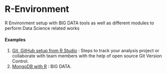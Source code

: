 # R-Environment
R Environment setup with BIG DATA tools as well as different modules to perform Data Science related works

#### Examples
1. [Git, GitHub setup from R Studio](Ex1_GitHub_Setup.md) : Steps to track your analysis project or collaborate with team members with the help of open source Git Version Control.
2. [MongoDB with R](Ex2_MongoDB_connection.md) : BIG DATA.
